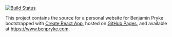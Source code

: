 [![Build Status](https://travis-ci.org/benpryke/personal-website.svg?branch=master)](https://travis-ci.org/benpryke/personal-website)

This project contains the source for a personal website for Benjamin Pryke bootstrapped with [Create React App](https://github.com/facebook/create-react-app), hosted on [GitHub Pages](https://pages.github.com/), and available at https://www.benpryke.com.

